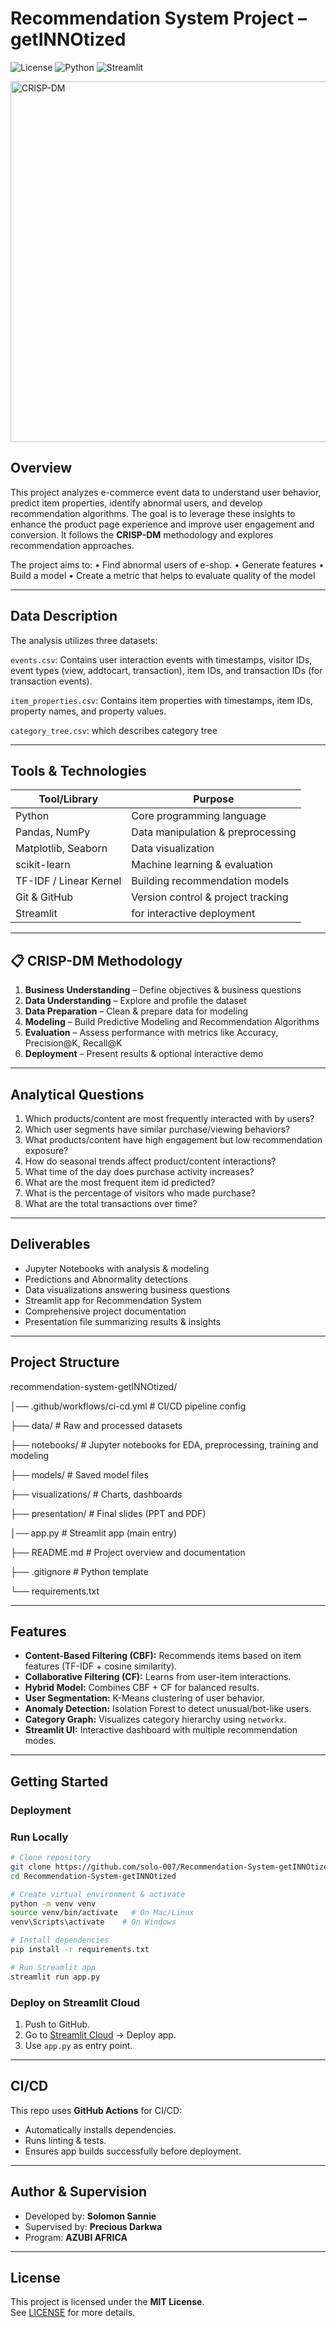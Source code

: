 # Recommendation System Project – getINNOtized

![License](https://img.shields.io/github/license/solo-007/Recommendation-System-getINNOtized)
![Python](https://img.shields.io/badge/python-3.11%20%7C%203.10%20%7C%203.9-blue)
![Streamlit](https://img.shields.io/badge/Streamlit-Cloud%20App-brightgreen)

<img width="768" height="577" alt="CRISP-DM" src="https://media.licdn.com/dms/image/C4E12AQGZXG-omsKv3g/article-cover_image-shrink_720_1280/0/1597499469493?e=2147483647&v=beta&t=QMg5FypP7FDW4wKoSaIEQnI34DeVM1NMO-uMyZ24kt0" />


## Overview
This project analyzes e-commerce event data to understand user behavior, predict item properties, identify abnormal users, and develop recommendation algorithms. The goal is to leverage these insights to enhance the product page experience and improve user engagement and conversion.
It follows the **CRISP-DM** methodology and explores recommendation approaches.

The project aims to:
• Find abnormal users of e-shop. 
• Generate features 
• Build a model 
• Create a metric that helps to evaluate quality of the model 

---

## Data Description
The analysis utilizes three datasets:

`events.csv`: Contains user interaction events with timestamps, visitor IDs, event types (view, addtocart, transaction), item IDs, and transaction IDs (for transaction events).

`item_properties.csv`: Contains item properties with timestamps, item IDs, property names, and property values.

`category_tree.сsv`: which describes category tree

---
## Tools & Technologies
| Tool/Library         | Purpose |
|----------------------|---------|
| Python               | Core programming language |
| Pandas, NumPy        | Data manipulation & preprocessing |
| Matplotlib, Seaborn  | Data visualization |
| scikit-learn         | Machine learning & evaluation |
| TF-IDF / Linear Kernel   | Building recommendation models |
| Git & GitHub         | Version control & project tracking |
| Streamlit         | for interactive deployment |

---

## 📋 CRISP-DM Methodology
1. **Business Understanding** – Define objectives & business questions
2. **Data Understanding** – Explore and profile the dataset
3. **Data Preparation** – Clean & prepare data for modeling
4. **Modeling** – Build Predictive Modeling and Recommendation Algorithms
6. **Evaluation** – Assess performance with metrics like Accuracy, Precision@K, Recall@K
7. **Deployment** – Present results & optional interactive demo

---

## Analytical Questions
1.	Which products/content are most frequently interacted with by users?
2.	Which user segments have similar purchase/viewing behaviors?
3.	What products/content have high engagement but low recommendation exposure?
4.	How do seasonal trends affect product/content interactions?
5.	What time of the day does purchase activity increases?
6.	What are the most frequent item id predicted?
7.	What is the percentage of visitors who made purchase?
8.	What are the total transactions over time?

---

## Deliverables
- Jupyter Notebooks with analysis & modeling
- Predictions and Abnormality detections
- Data visualizations answering business questions
- Streamlit app for Recommendation System
- Comprehensive project documentation
- Presentation file summarizing results & insights

---

## Project Structure

recommendation-system-getINNOtized/

│── .github/workflows/ci-cd.yml  # CI/CD pipeline config

├── data/                  # Raw and processed datasets

├── notebooks/             # Jupyter notebooks for EDA, preprocessing, training and modeling

├── models/                # Saved model files

├── visualizations/        # Charts, dashboards

├── presentation/          # Final slides (PPT and PDF)

│── app.py                 # Streamlit app (main entry)

├── README.md              # Project overview and documentation

├── .gitignore             # Python template

└── requirements.txt


---

## Features

- **Content-Based Filtering (CBF):** Recommends items based on item features (TF-IDF + cosine similarity).  
- **Collaborative Filtering (CF):** Learns from user-item interactions.  
- **Hybrid Model:** Combines CBF + CF for balanced results.  
- **User Segmentation:** K-Means clustering of user behavior.  
- **Anomaly Detection:** Isolation Forest to detect unusual/bot-like users.  
- **Category Graph:** Visualizes category hierarchy using `networkx`.  
- **Streamlit UI:** Interactive dashboard with multiple recommendation modes.  

---

## Getting Started

### Deployment

### Run Locally
```bash
# Clone repository
git clone https://github.com/solo-007/Recommendation-System-getINNOtized.git
cd Recommendation-System-getINNOtized

# Create virtual environment & activate
python -m venv venv
source venv/bin/activate   # On Mac/Linux
venv\Scripts\activate    # On Windows

# Install dependencies
pip install -r requirements.txt

# Run Streamlit app
streamlit run app.py
```

### Deploy on Streamlit Cloud
1. Push to GitHub.  
2. Go to [Streamlit Cloud](https://streamlit.io/cloud) → Deploy app.  
3. Use `app.py` as entry point.  

---

## CI/CD

This repo uses **GitHub Actions** for CI/CD:  
- Automatically installs dependencies.  
- Runs linting & tests.  
- Ensures app builds successfully before deployment.  

---

## Author & Supervision

- Developed by: **Solomon Sannie**  
- Supervised by: **Precious Darkwa**  
- Program: **AZUBI AFRICA**  

---

## License

This project is licensed under the **MIT License**.  
See [LICENSE](LICENSE) for more details.
